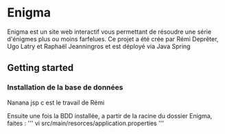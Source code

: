# Enigma

Enigma est un site web interactif vous permettant de résoudre une série d'énigmes plus ou moins farfelues.
Ce projet a été crée par Rémi Deprêter, Ugo Latry et Raphaël Jeanningros et est déployé via Java Spring

## Getting started 

### Installation de la base de données

Nanana jsp c est le travail de Rémi

Ensuite une fois la BDD installée, a partir de la racine du dossier Enigma, faites : 
'''
vi src/main/resorces/application.properties
'''
